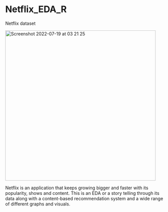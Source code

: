 # Netflix_EDA_R
Netflix dataset

<img width="475" alt="Screenshot 2022-07-19 at 03 21 25" src="https://user-images.githubusercontent.com/100385953/179643622-1bb917cb-79c5-4354-bc76-531620bc4878.png">


Netflix is an application that keeps growing bigger and faster with its popularity, shows and content. This is an EDA or a story telling through its data along with a content-based recommendation system and a wide range of different graphs and visuals.
